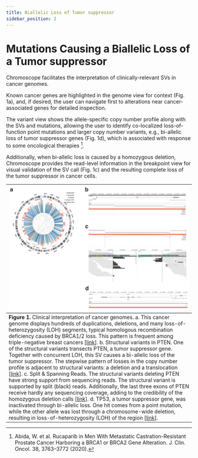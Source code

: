 ```yaml
---
title: Biallelic Loss of Tumor suppressor
sidebar_position: 2
---
```


# Mutations Causing a Biallelic Loss of a Tumor suppressor

Chromoscope facilitates the interpretation of clinically-relevant SVs in cancer genomes. 

Known cancer genes are highlighted in the genome view for context (Fig. 1a), and, if desired, the user can navigate first to alterations near cancer-associated genes for detailed inspection.

The variant view shows the allele-specific copy number profile along with the SVs and mutations, allowing the user to identify co-localized loss-of-function point mutations and larger copy number variants, e.g., bi-allelic loss of tumor suppressor genes (Fig. 1d), which is associated with response to some oncological therapies [^1].

[^1]: Abida, W. et al. Rucaparib in Men With Metastatic Castration-Resistant Prostate Cancer Harboring a BRCA1 or BRCA2 Gene Alteration. J. Clin. Oncol. 38, 3763–3772 (2020).

Additionally, when bi-allelic loss is caused by a homozygous deletion, Chromoscope provides the read-level information in the breakpoint view for visual validation of the SV call (Fig. 1c) and the resulting complete loss of the tumor suppressor in cancer cells. 

|![use-case-2](../assets/use-case-2.png)|
|---|
|**Figure 1.** Clinical interpretation of cancer genomes. a. This cancer genome displays hundreds of duplications, deletions, and many loss-of-heterozygosity (LOH) segments, typical homologous recombination deficiency caused by BRCA1/2 loss. This pattern is frequent among triple-negative breast cancers [[link](https://chromoscope.bio/?demoIndex=1&domain=-73494565.89306358-322450988.89306355&external=https://somatic-browser-test.s3.amazonaws.com/configs/cell.line.benchmark.json)]. b. Structural variants in PTEN. One of the structural variants transects PTEN, a tumor suppressor gene. Together with concurrent LOH, this SV causes a bi-allelic loss of the tumor suppressor. The stepwise pattern of losses in the copy number profile is adjacent to structural variants: a deletion and a translocation [[link](https://chromoscope.bio/?demoIndex=1&domain=1762737066.000084-1762865558.9999166&external=https://somatic-browser-test.s3.amazonaws.com/configs/cell.line.benchmark.json)]. c. Split & Spanning Reads. The structural variants deleting PTEN have strong support from sequencing reads. The structural variant is supported by split (black) reads. Additionally, the last three exons of PTEN receive hardly any sequencing coverage, adding to the credibility of the homozygous deletion calls [[link](https://chromoscope.bio/?demoIndex=1&domain=1762823513.750124-1762908325.249876&external=https://somatic-browser-test.s3.amazonaws.com/configs/cell.line.benchmark.json)]. d. TP53, a tumor suppressor gene, was inactivated through bi-allelic loss. One hit comes from a point mutation, while the other allele was lost through a chromosome-wide deletion, resulting in loss-of-heterozygosity (LOH) of the region [[link](https://chromoscope.bio/?demoIndex=0&domain=2498442611.1246943-2498473284.2567544&external=https://somatic-browser-test.s3.amazonaws.com/configs/cell.line.benchmark.json)]. |